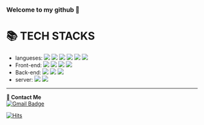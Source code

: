 ### Welcome to my github 👋

<h1>📚 TECH STACKS</h1>

- langueses:  <img src="https://img.shields.io/badge/C-A8B9CC?style=for-the-badge&logo=C&logoColor=white"> <img src="https://img.shields.io/badge/-C%23-239120?style=for-the-badge&logo=C Sharp&logoColor=white"> <img src="https://img.shields.io/badge/c++-00599C?style=for-the-badge&logo=c%2B%2B&logoColor=white"> <img src="https://img.shields.io/badge/python-3776AB?style=for-the-badge&logo=python&logoColor=ffdd54"> <img src="https://img.shields.io/badge/dart-0175C2?style=for-the-badge&logo=dart&logoColor=white"> <img src="https://img.shields.io/badge/solidity-363636?style=for-the-badge&logo=solidity&logoColor=23F7DF1E"> <br>
 - Front-end:  <img src="https://img.shields.io/badge/html5-E34F26?style=for-the-badge&logo=html5&logoColor=white"> <img src="https://img.shields.io/badge/css-1572B6?style=for-the-badge&logo=css3&logoColor=white"> <img src="https://img.shields.io/badge/javascript-3A3A42?style=for-the-badge&logo=javascript&logoColor=23F7DF1E"> <img src="https://img.shields.io/badge/flutter-02569B?style=for-the-badge&logo=flutter&logoColor=white"> <br>
 - Back-end:  <img src="https://img.shields.io/badge/java-007396?style=for-the-badge&logo=java&logoColor=white"> <img src="https://img.shields.io/badge/mysql-4479A1?style=for-the-badge&logo=mysql&logoColor=white"> <img src="https://img.shields.io/badge/Socket.io-010101?style=for-the-badge&logo=Soket.io&logoColor=white"> <br>
 - server: 
   <img src="https://img.shields.io/badge/amazon AWS-232F3E?style=for-the-badge&logo=amazonaws&logoColor=white"> <img src="https://img.shields.io/badge/ubuntu-E95420?style=for-the-badge&logo=ubuntu&logoColor=white">

- - -
**💬  Contact Me**<br>
[![Gmail Badge](https://img.shields.io/badge/Gmail-d14836?style=for-the-badge&logo=Gmail&logoColor=white&link=mailto:pshsh9234@gachon.ac.kr)](mailto:pshsh9234@gachon.ac.kr)

[![Hits](https://hits.seeyoufarm.com/api/count/incr/badge.svg?url=https%3A%2F%2Fgithub.com%2FPyeonseohee&count_bg=%231C989E&title_bg=%23000000&icon=tui.svg&icon_color=%23FFFFFF&title=hits&edge_flat=false)](https://hits.seeyoufarm.com)


<!--
**Pyeonseohee/Pyeonseohee** is a ✨ _special_ ✨ repository because its `README.md` (this file) appears on your GitHub profile.

Here are some ideas to get you started:

- 🔭 I’m currently working on ...
- 🌱 I’m currently learning ...
- 👯 I’m looking to collaborate on ...
- 🤔 I’m looking for help with ...
- 💬 Ask me about ...
- 📫 How to reach me: ...
- 😄 Pronouns: ...
- ⚡ Fun fact: ...
-->
